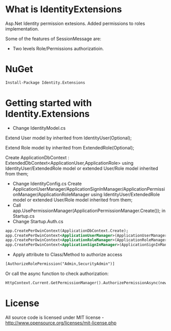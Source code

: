 # What is IdentityExtensions

Asp.Net Identity permission extesions. Added permissions to roles implementation.

Some of the features of SessionMessage are:

  * Two levels Role/Permissions authorizatioin.

# NuGet
```xml
Install-Package Identity.Extensions
```
# Getting started with Identity.Extensions

  * Change IdentityModel.cs
  
  Extend User model by inherited from IdentityUser(Optional); 
  
  Extend Role model by inherited from ExtendedRole(Optional);
  
  Create ApplicationDbContext : ExtendedDbContext<ApplicationUser,ApplicationRole> using IdentityUser/ExtendedRole model or extended User/Role model inherited from them;
  * Change IdentityConfig.cs
  Create ApplicationUserManager/ApplicationSignInManager/ApplicationPermissionManager/ApplicationRoleManager using IdentityUser/ExtendedRole model or extended User/Role model inherited from them;
  * Call app.UsePermissionManager(ApplicationPermissionManager.Create()); in Startup.cs
  * Change Startup.Auth.cs
```xml
app.CreatePerOwinContext(ApplicationDbContext.Create);
app.CreatePerOwinContext<ApplicationUserManager>(ApplicationUserManager.Create);
app.CreatePerOwinContext<ApplicationRoleManager>(ApplicationRoleManager.Create);
app.CreatePerOwinContext<ApplicationSignInManager>(ApplicationSignInManager.Create);
```
  * Apply attribute to Class/Method to authorize access
```xml
[AuthorizeRolePermission("Admin,SecurityAdmin")]
```
Or call the async function to check authorization:
```xml
HttpContext.Current.GetPermissionManager().AuthorizePermissionAsync(new List<string> { "Admin" }).Result
```
# License
All source code is licensed under MIT license - http://www.opensource.org/licenses/mit-license.php
